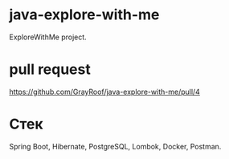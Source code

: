 # java-explore-with-me
ExploreWithMe project.

# pull request
https://github.com/GrayRoof/java-explore-with-me/pull/4

# Стек
Spring Boot, Hibernate, PostgreSQL, Lombok, Docker, Postmаn.
